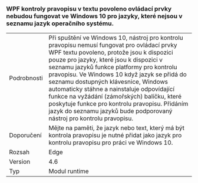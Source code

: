### <a name="wpf-spell-checking-in-text-enabled-controls-will-not-work-in-windows-10-for-languages-not-in-the-oss-input-language-list"></a>WPF kontroly pravopisu v textu povoleno ovládací prvky nebudou fungovat ve Windows 10 pro jazyky, které nejsou v seznamu jazyk operačního systému.

|   |   |
|---|---|
|Podrobnosti|Při spuštění ve Windows 10, nástroj pro kontrolu pravopisu nemusí fungovat pro ovládací prvky WPF textu povoleno, protože jsou k dispozici pouze pro jazyky, které jsou k dispozici v seznamu jazyků funkce platformy pro kontrolu pravopisu. Ve Windows 10 když jazyk se přidá do seznamu dostupných klávesnice, Windows automaticky stáhne a nainstaluje odpovídající funkce na vyžádání (zámořských) balíčku, které poskytuje funkce pro kontrolu pravopisu. Přidáním jazyk do seznamu jazyků bude podporovaný nástroj pro kontrolu pravopisu.|
|Doporučení|Mějte na paměti, že jazyk nebo text, který má být kontrola pravopisu je nutné přidat jako jazyk pro kontrolu pravopisu pro práci ve Windows 10.|
|Rozsah|Edge|
|Version|4.6|
|Typ|Modul runtime|


